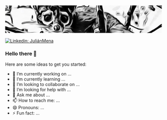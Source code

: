 
![El Cacomixtle](https://github.com/JulinkG/JulinkG/blob/main/banner.jpg)

[![Linkedin: JuliánMena](https://img.shields.io/badge/-thaianebraga-blue?style=flat-square&logo=Linkedin&logoColor=white&link=www.linkedin.com/in/JulianMenaChavez/)](www.linkedin.com/in/JulianMenaChavez/)

### Hello there 👾

Here are some ideas to get you started:

- 🔭 I’m currently working on ...
- 🌱 I’m currently learning ...
- 👯 I’m looking to collaborate on ...
- 🤔 I’m looking for help with ...
- 💬 Ask me about ...
- 📫 How to reach me: ...
- 😄 Pronouns: ...
- ⚡ Fun fact: ...

